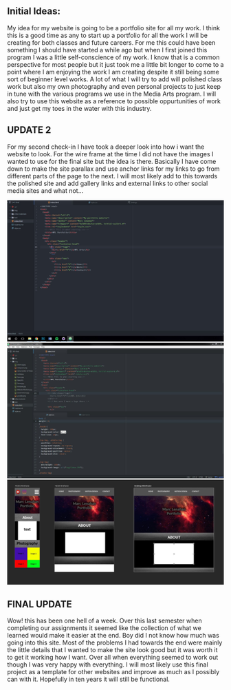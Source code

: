 ## Initial Ideas:
My idea for my website is going to be a portfolio site for all my work. I think this is a good time as any to start up a portfolio for all the work I will be creating for both classes and future careers. For me this could have been something I should have started a while ago but when I first joined this program I was a little self-conscience of my work. I know that is a common perspective for most people but it just took me a little bit longer to come to a point where I am enjoying the work I am creating despite it still being some sort of beginner level works. A lot of what I will try to add will polished class work but also my own photography and even personal projects to just keep in tune with the various programs we use in the Media Arts program. I will also try to use this website as a reference to possible oppurtunities of work and just get my toes in the water with this industry.

## UPDATE 2
For my second check-in I have took a deeper look into how i want the website to look. For the wire frame at the time I did not have the images I wanted to use for the final site but the idea is there. Basically I have come down to make the site parallax and use anchor links for my links to go from different parts of the page to the next. I will most likely add to this towards the polished site and add gallery links and external links to other social media sites and what not...

![start of html](img/Start.JPG)
![Moving along with some css](img/update-2.JPG)
![here is a wireframe](img/website-wireframe.jpg)

## FINAL UPDATE
Wow! this has been one hell of a week. Over this last semester when completing our assignments it seemed like the collection of what we learned would make it easier at the end. Boy did I not know how much was going into this site. Most of the problems I had towards the end were mainly the little details that I wanted to make the site look good but it was worth it to get it working how I want. Over all when everything seemed to work out though I was very happy with everything. I will most likely use this final project as a template for other websites and improve as much as I possibly can with it. Hopefully in ten years it will still be functional.
